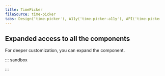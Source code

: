 ```yaml
---
title: TimePicker
fileSource: time-picker
tabs: Design('time-picker'), A11y('time-picker-a11y'), API('time-picker-api'), Example('time-picker-code'), Changelog('time-picker-changelog')
---
```


## Expanded access to all the components

For deeper customization, you can expand the component.

::: sandbox

<script lang="tsx" src="examples/expanded_access_to_all_the_components.tsx"></script>

:::
